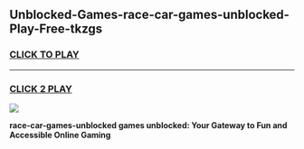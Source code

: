 
## Unblocked-Games-race-car-games-unblocked-Play-Free-tkzgs
<h3>
<a href="https://premium76.site?title=race-car-games-unblocked&ref=24M">CLICK TO PLAY</a></h3>
<hr>

<h3>
<a href="https://premium76.site?title=race-car-games-unblocked&ref=24M">CLICK 2 PLAY</a>
  
</h3>

<a href="https://premium76.site?title=race-car-games-unblocked&ref=24M"><img src="https://clearcache.store/games.png"></a>


**race-car-games-unblocked games unblocked: Your Gateway to Fun and Accessible Online Gaming**
